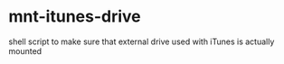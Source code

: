 mnt-itunes-drive
================

shell script to make sure that external drive used with iTunes is actually mounted